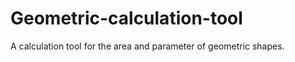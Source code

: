 Geometric-calculation-tool
==========================

A calculation tool for the area and parameter of geometric shapes.
